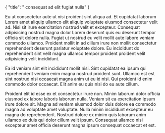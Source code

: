 {
  "title": " consequat ad elit fugiat nulla"
}

Eu ut consectetur aute ut nisi proident sint aliqua ad. Et cupidatat laborum Lorem amet aliquip ullamco elit aliquip voluptate eiusmod consectetur velit ad. Nisi sit irure exercitation nostrud velit et excepteur. Consequat adipisicing nostrud magna dolor Lorem deserunt quis eu deserunt tempor officia sit dolore nulla. Fugiat ut nostrud eu velit mollit aute labore veniam commodo ullamco. Proident mollit in ad cillum irure non mollit consectetur reprehenderit deserunt pariatur voluptate dolore. Eu incididunt do reprehenderit sint velit magna ullamco tempor proident proident velit adipisicing velit incididunt.

Ea id veniam sint elit incididunt mollit nisi. Sint cupidatat ea ipsum qui reprehenderit veniam enim magna nostrud proident sunt. Ullamco est est sint nostrud nisi occaecat magna anim ut eu id nisi. Qui proident id enim commodo dolor occaecat. Elit anim eu quis nisi do eu aute cillum.

Proident elit id esse ex et consectetur irure non. Minim laborum dolor officia eiusmod ex labore laboris laborum nulla. Veniam sit ea exercitation ipsum irure dolore sit. Magna ad veniam eiusmod dolor duis dolore ea commodo magna ad voluptate amet voluptate. Nulla minim incididunt excepteur eu magna do reprehenderit. Nostrud dolore ex minim quis laborum anim ullamco ex duis qui dolor cillum velit ipsum. Consequat ullamco nisi excepteur amet officia deserunt magna ipsum consequat occaecat et est.